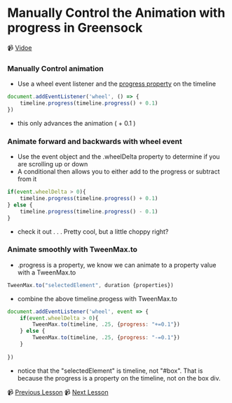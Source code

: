 # Manually Control the Animation with progress in Greensock

📹 [Vidoe](https://egghead.io/lessons/greensock-manually-control-the-animation-with-progress-in-greensock)

### Manually Control animation
- Use a wheel event listener and the [progress property](https://greensock.com/docs/v2/TimelineMax/progress()) on the timeline
```js
document.addEventListener('wheel', () => {
    timeline.progress(timeline.progress() + 0.1)
})
```
- this only advances the animation ( + 0.1 )

### Animate forward and backwards with wheel event
- Use the event object and the .wheelDelta property to determine if you are scrolling up or down
- A conditional then allows you to either add to the progress or subtract from it 
```js
if(event.wheelDelta > 0){
    timeline.progress(timeline.progress() + 0.1)
} else {
    timeline.progress(timeline.progress() - 0.1)
}
```
- check it out . . . Pretty cool, but a little choppy right?
    
### Animate smoothly with TweenMax.to
- .progress is a property, we know we can animate to a property value with a TweenMax.to
```js
TweenMax.to("selectedElement", duration {properties})
```
- combine the above timeline.progess with TweenMax.to
```js
document.addEventListener('wheel', event => {
    if(event.wheelDelta > 0){
        TweenMax.to(timeline, .25, {progress: "+=0.1"})
    } else {
        TweenMax.to(timeline, .25, {progress: "-=0.1"})
    }
    
})
```
- notice that the "selectedElement" is timeline, not "#box". That is because the progress is a property on the timeline, not on the box div.

📹 [Previous Lesson](https://egghead.io/lessons/greensock-pause-or-resume-an-animation-by-checking-isactive-with-greensock)
📹 [Next Lesson](https://egghead.io/lessons/greensock-animate-from-a-variable-point-with-from-and-fromto-in-greensock)